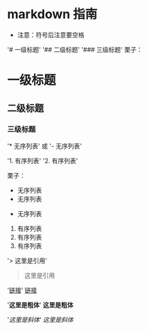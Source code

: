 # markdown 指南
- 注意：符号后注意要空格

'# 一级标题'
'## 二级标题'
'### 三级标题'
栗子：
# 一级标题
## 二级标题
### 三级标题

'* 无序列表'  或
'- 无序列表'

'1. 有序列表'
'2. 有序列表'

栗子：
* 无序列表
* 无序列表
- 无序列表

1. 有序列表
2. 有序列表
3. 有序列表

'> 这里是引用'
>这里是引用

'[链接](https://www.baidu.com)'
[链接](https://www.baidu.com)

'**这里是粗体**'
**这里是粗体**

'*这里是斜体*'
*这里是斜体*